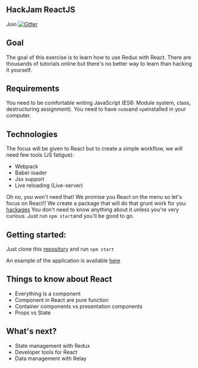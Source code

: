 ## HackJam ReactJS

Join [![Gitter](https://badges.gitter.im/hackages/hackjam-react.svg)](https://gitter.im/hackages/hackjam-react?utm_source=badge&utm_medium=badge&utm_campaign=pr-badge)


## Goal
The goal of this exercise is to learn how to use Redux with React. There are thousands of tutorials online but there's no better way to learn than hacking it yourself.

## Requirements
You need to be comfortable writing JavaScript (ES6: Module system, class, destructuring assignment).
You need to have `node`and `npm`installed in your computer.

## Technologies
The focus will be given to React but to create a simple workflow, we will need few tools (JS fatigue):
- Webpack
- Babel-loader
- Jsx support
- Live reloading (Live-server)

Oh no, you won't need that! We promise you React on the menu so let's focus on React!!
We create a package that will do that grunt work for you: [hackages](https://github.com/hackages/hackages)
You don't need to know anything about it unless you're very curious. Just run `npm start`and you'll be good to go.

## Getting started:

Just clone this [repository](https://github.com/hackages/hackjam-react.git) and run `npm start`

An example of the application is available [here](http://hackjam.hackages.io/)


## Things to know about React

- Everything is a component
- Component in React are pure function
- Container components vs presentation components
- Props vs State

## What's next?

- State management with Redux
- Developer tools for React
- Data management with Relay

##
